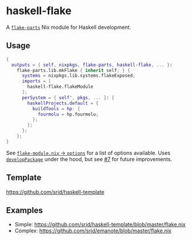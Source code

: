# haskell-flake

A [`flake-parts`](https://flake.parts/) Nix module for Haskell development.

## Usage

```nix
{
  outputs = { self, nixpkgs, flake-parts, haskell-flake, ... }:
    flake-parts.lib.mkFlake { inherit self; } {
      systems = nixpkgs.lib.systems.flakeExposed;
      imports = [
        haskell-flake.flakeModule
      ];
      perSystem = { self', pkgs, ... }: {
        haskellProjects.default = {
          buildTools = hp: {
            fourmolu = hp.fourmolu;
          };
        };
      };
    };
}
```

See [`flake-module.nix` -> `options`](flake-module.nix) for a list of options available. Uses [`developPackage`](https://github.com/NixOS/nixpkgs/blob/f1c167688a6f81f4a51ab542e5f476c8c595e457/pkgs/development/haskell-modules/make-package-set.nix#L245) under the hood, but see [#7](https://github.com/srid/haskell-flake/issues/7) for future improvements.

## Template

https://github.com/srid/haskell-template

## Examples

- Simple: https://github.com/srid/haskell-template/blob/master/flake.nix
- Complex: https://github.com/srid/emanote/blob/master/flake.nix
